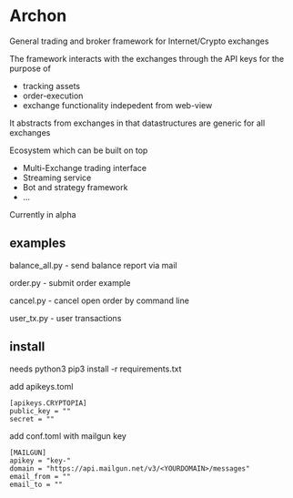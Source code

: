 # Archon

General trading and broker framework for Internet/Crypto exchanges

The framework interacts with the exchanges through the API keys for the purpose of 

* tracking assets
* order-execution
* exchange functionality indepedent from web-view 

It abstracts from exchanges in that datastructures are generic for all exchanges

Ecosystem which can be built on top

* Multi-Exchange trading interface
* Streaming service
* Bot and strategy framework
* ...

Currently in alpha

## examples

balance_all.py - send balance report via mail 

order.py - submit order example

cancel.py - cancel open order by command line

user_tx.py - user transactions

## install 

needs python3 
pip3 install -r requirements.txt

add apikeys.toml
```
[apikeys.CRYPTOPIA]
public_key = ""
secret = ""
```

add conf.toml with mailgun key

```
[MAILGUN]
apikey = "key-"
domain = "https://api.mailgun.net/v3/<YOURDOMAIN>/messages"
email_from = ""
email_to = ""
```
